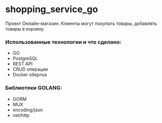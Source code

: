 # shopping_service_go
Проект Онлайн-магазин. Клиенты могут покупать товары, добавлять товары в корзину.

### Использованные технологии и что сделано:
- GO
- PostgreSQL
- REST API
- CRUD операции
- Docker обертка

### Библиотеки GOLANG:
- GORM
- MUX
- encoding/json
- net/http
